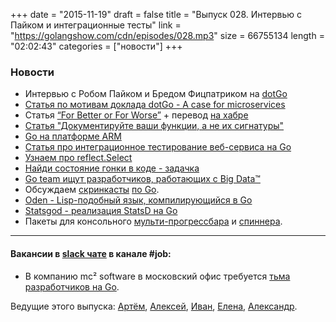 +++
date = "2015-11-19"
draft = false
title = "Выпуск 028. Интервью с Пайком и интеграционные тесты"
link = "https://golangshow.com/cdn/episodes/028.mp3"
size = 66755134
length = "02:02:43"
categories = ["новости"]
+++

### Новости
- Интервью с Робом Пайком и Бредом Фицпатриком на [dotGo](http://www.dotgo.eu)
- [Статья по мотивам доклада dotGo - A case for microservices](http://peter.bourgon.org/a-case-for-microservices/)
- Статья [“For Better or For Worse”](http://jmoiron.net/blog/for-better-or-for-worse/) + перевод [на хабре](http://habrahabr.ru/post/270981/)
- [Статья "Документируйте ваши функции, а не их сигнатуры"](http://whipperstacker.com/2015/10/14/idiomatic-doc-comments-document-your-function-not-your-function-signature/)
- [Go на платформе ARM](https://github.com/golang/go/wiki/GoArm)
- [Статья про интеграционное тестирование веб-сервиса на Go](http://habrahabr.ru/post/271239/)
- [Узнаем про reflect.Select](https://golang.org/pkg/reflect/#Select)
- [Найди состояние гонки в коде - задачка](http://dave.cheney.net/2015/11/18/wednesday-pop-quiz-spot-the-race)
- [Go team ищут разработчиков, работающих с Big Data™](https://groups.google.com/forum/#!topic/golang-nuts/3RYCqPwTLIY)
- Обсуждаем [скринкасты](http://www.goin5minutes.com/) [по Go](http://courses.knowthen.com/courses/learn-how-to-develop-realtime-web-apps).
- [Oden - Lisp-подобный язык, компилирующийся в Go](https://oden-lang.github.io/)
- [Statsgod - реализация StatsD на Go](https://dev.acquia.com/blog/open-sourcing-statsgod-a-statsd-implementation-in-go/16/11/2015/8171)
- Пакеты для консольного [мульти-прогрессбара](https://github.com/gosuri/uiprogress) и [спиннера](https://github.com/briandowns/spinner).

----
#### Вакансии в [slack чате](http://4gophers.com/slack) в канале \#job:

- В компанию mc² software в московский офис требуется [тьма разработчиков на Go](https://moikrug.ru/vacancies/403751128).

Ведущие этого выпуска: [Артём](https://twitter.com/miolini), [Алексей](https://twitter.com/paaleksey), [Иван](https://twitter.com/idanyliuk), [Елена](https://twitter.com/webdeva), [Александр](https://twitter.com/LK4D4math).
